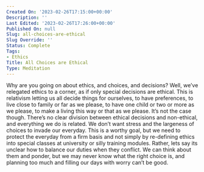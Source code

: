 ```yaml
---
Created On: '2023-02-26T17:15:00+00:00'
Description: ''
Last Edited: '2023-02-26T17:26:00+00:00'
Published On: null
Slug: all-choices-are-ethical
Slug Override: ''
Status: Complete
Tags:
- Ethics
Title: All Choices are Ethical
Type: Meditation
---
```

<p>Why are you going on about ethics, and choices, and decisions? Well, we’ve relegated ethics to a corner, as if only special decisions are ethical. This is relativism letting us all decide things for ourselves, to have preferences, to live close to family or far as we please, to have one child or two or more as we please, to make a living this way or that as we please. It’s not the case though. There’s no clear division between ethical decisions and non-ethical, and everything we do is related. We don’t want stress and the largeness of choices to invade our everyday. This is a worthy goal, but we need to protect the everyday from a firm basis and not simply by re-defining ethics into special classes at university or silly training modules. Rather, lets say its unclear how to balance our duties when they conflict. We can think about them and ponder, but we may never know what the right choice is, and planning too much and filling our days with worry can’t be good.</p>
